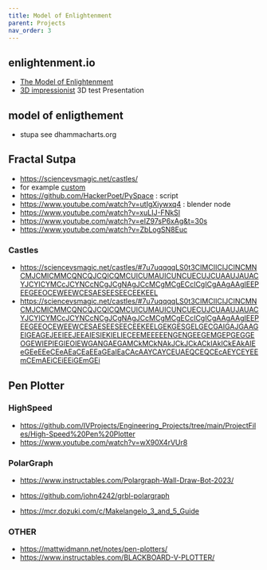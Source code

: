 ```yaml
---
title: Model of Enlightenment
parent: Projects
nav_order: 3
---
```


## enlightenment.io
- [The Model of Enlightenment](https://docs.google.com/document/u/1/d/1-id2vcxF04vzoCO1e0RcS0pihL4FuLxywz0pWGSAUA8/edit)
- [3D impressionist](http://fractal11.c1.biz/#/pr%C3%A9sentation) 3D test Presentation

## model of enligthement

- stupa see dhammacharts.org

## Fractal Sutpa

- <https://sciencevsmagic.net/castles/>
- for example [custom](https://sciencevsmagic.net/castles/#7u7uqqqqLS0t3CIICIMCINCIJCMICMMCMNCMJCQICQMCQNCQJAQICQECQAAQJEELEECEEKEETCETAETCEXCEWCESEESAESCUMAUICUICUACUJAUJCUECUNCYJCYMCYNCYICcICcJCcACcMCcNAcJCcEAcI)
- <https://github.com/HackerPoet/PySpace> : script
- <https://www.youtube.com/watch?v=utIgXiywxq4> : blender node
- <https://www.youtube.com/watch?v=xuLIJ-FNkSI>
- <https://www.youtube.com/watch?v=eIZ97sP6xAg&t=30s>
- <https://www.youtube.com/watch?v=ZbLogSN8Euc>


### Castles

- <https://sciencevsmagic.net/castles/#7u7uqqqqLS0t3CIMCIICIJCINCMNCMJCMICMMCQNCQJCQICQMCUICUMAUICUNCUECUJCUAAUJAUACYJCYICYMCcJCYNCcNCgJCgNAgJCcMCgMCgECcICgICgAAgAAgIEEPEEGEEOCEWEEWCESAESEESEECEEKEEL>
- <https://sciencevsmagic.net/castles/#7u7uqqqqLS0t3CIMCIICIJCINCMNCMJCMICMMCQNCQJCQICQMCUICUMAUICUNCUECUJCUAAUJAUACYJCYICYMCcJCYNCcNCgJCgNAgJCcMCgMCgECcICgICgAAgAAgIEEPEEGEEOCEWEEWCESAESEESEECEEKEELGEKGESGELGECGAIGAJGAAGEIGEAGEJEEIEEJEEAIESIEKIELIECEEMEEEEENGENGEEGEMGEPGEGGEOGEWIEPIEGIEOIEWGANGAEGAMCkMCkNAkJCkJCkACkIAkICkEAkAIEeGEeEEeCEeAEaCEaEEaGEaIEaCAcAAYCAYCEUAEQCEQCEcAEYCEYEEmCEmAEiCEiEEiGEmGEi>


## Pen Plotter

### HighSpeed
- <https://github.com/IVProjects/Engineering_Projects/tree/main/ProjectFiles/High-Speed%20Pen%20Plotter>
- <https://www.youtube.com/watch?v=wX90X4rVUr8>


### PolarGraph
- <https://www.instructables.com/Polargraph-Wall-Draw-Bot-2023/>
- <https://github.com/john4242/grbl-polargraph>

- <https://mcr.dozuki.com/c/Makelangelo_3_and_5_Guide>

### OTHER

- <https://mattwidmann.net/notes/pen-plotters/>
- <https://www.instructables.com/BLACKBOARD-V-PLOTTER/>
